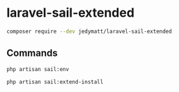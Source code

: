 # laravel-sail-extended

```sh
composer require --dev jedymatt/laravel-sail-extended
```

## Commands

```sh
php artisan sail:env
```

```sh
php artisan sail:extend-install
```
